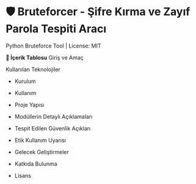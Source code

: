 # 🛡️ Bruteforcer - Şifre Kırma ve Zayıf Parola Tespiti Aracı
Python Bruteforce Tool | License: MIT

**📑 İçerik Tablosu**
Giriş ve Amaç

Kullanılan Teknolojiler

- Kurulum

- Kullanım

- Proje Yapısı

- Modüllerin Detaylı Açıklamaları

- Tespit Edilen Güvenlik Açıkları

- Etik Kullanım Uyarısı

- Gelecek Geliştirmeler

- Katkıda Bulunma

- Lisans
